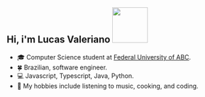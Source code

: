  ##  Hi, i'm Lucas Valeriano <img src="https://media.giphy.com/media/QXhSr6NDR4F5t69GL8/giphy.gif" height="80px" width="80px">


- :mortar_board: Computer Science student at [Federal University of ABC](https://www.ufabc.edu.br/).
- :four_leaf_clover: Brazilian, software engineer.
- :computer: Javascript, Typescript, Java, Python.
- 🍝 My hobbies include listening to music, cooking, and coding.
